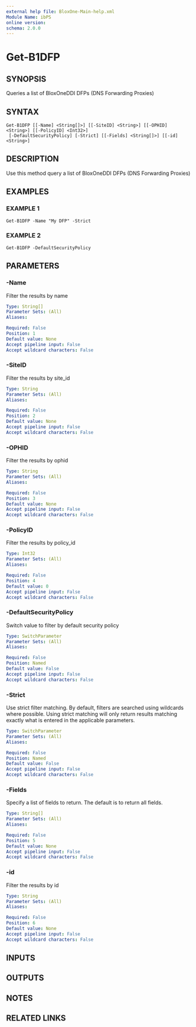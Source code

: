 ```yaml
---
external help file: BloxOne-Main-help.xml
Module Name: ibPS
online version:
schema: 2.0.0
---
```


# Get-B1DFP

## SYNOPSIS
Queries a list of BloxOneDDI DFPs (DNS Forwarding Proxies)

## SYNTAX

```
Get-B1DFP [[-Name] <String[]>] [[-SiteID] <String>] [[-OPHID] <String>] [[-PolicyID] <Int32>]
 [-DefaultSecurityPolicy] [-Strict] [[-Fields] <String[]>] [[-id] <String>]
```

## DESCRIPTION
Use this method query a list of BloxOneDDI DFPs (DNS Forwarding Proxies)

## EXAMPLES

### EXAMPLE 1
```
Get-B1DFP -Name "My DFP" -Strict
```

### EXAMPLE 2
```
Get-B1DFP -DefaultSecurityPolicy
```

## PARAMETERS

### -Name
Filter the results by name

```yaml
Type: String[]
Parameter Sets: (All)
Aliases:

Required: False
Position: 1
Default value: None
Accept pipeline input: False
Accept wildcard characters: False
```

### -SiteID
Filter the results by site_id

```yaml
Type: String
Parameter Sets: (All)
Aliases:

Required: False
Position: 2
Default value: None
Accept pipeline input: False
Accept wildcard characters: False
```

### -OPHID
Filter the results by ophid

```yaml
Type: String
Parameter Sets: (All)
Aliases:

Required: False
Position: 3
Default value: None
Accept pipeline input: False
Accept wildcard characters: False
```

### -PolicyID
Filter the results by policy_id

```yaml
Type: Int32
Parameter Sets: (All)
Aliases:

Required: False
Position: 4
Default value: 0
Accept pipeline input: False
Accept wildcard characters: False
```

### -DefaultSecurityPolicy
Switch value to filter by default security policy

```yaml
Type: SwitchParameter
Parameter Sets: (All)
Aliases:

Required: False
Position: Named
Default value: False
Accept pipeline input: False
Accept wildcard characters: False
```

### -Strict
Use strict filter matching.
By default, filters are searched using wildcards where possible.
Using strict matching will only return results matching exactly what is entered in the applicable parameters.

```yaml
Type: SwitchParameter
Parameter Sets: (All)
Aliases:

Required: False
Position: Named
Default value: False
Accept pipeline input: False
Accept wildcard characters: False
```

### -Fields
Specify a list of fields to return.
The default is to return all fields.

```yaml
Type: String[]
Parameter Sets: (All)
Aliases:

Required: False
Position: 5
Default value: None
Accept pipeline input: False
Accept wildcard characters: False
```

### -id
Filter the results by id

```yaml
Type: String
Parameter Sets: (All)
Aliases:

Required: False
Position: 6
Default value: None
Accept pipeline input: False
Accept wildcard characters: False
```

## INPUTS

## OUTPUTS

## NOTES

## RELATED LINKS

